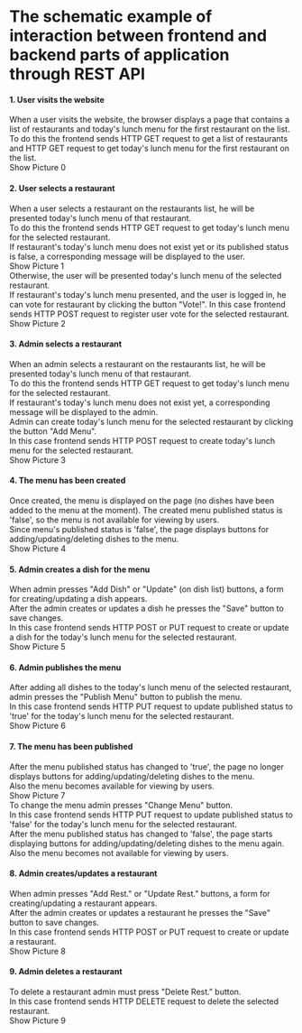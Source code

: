 The schematic example of interaction between frontend and backend parts of application through REST API
=================================


#### 1. User visits the website  
When a user visits the website, the browser displays a page that contains a list of restaurants and today's lunch menu for the first restaurant on the list.    
To do this the frontend sends HTTP GET request to get a list of restaurants and HTTP GET request to get today's lunch menu for the first restaurant on the list.  
Show Picture 0

#### 2. User selects a restaurant  
When a user selects a restaurant on the restaurants list, he will be presented today's lunch menu of that restaurant.  
To do this the frontend sends HTTP GET request to get today's lunch menu for the selected restaurant.  
If restaurant's today's lunch menu does not exist yet or its published status is false, a corresponding message will be displayed to the user.  
Show Picture 1  
Otherwise, the user will be presented today's lunch menu of the selected restaurant.  
If restaurant's today's lunch menu presented, and the user is logged in, he can vote for restaurant by clicking the button "Vote!".
In this case frontend sends HTTP POST request to register user vote for the selected restaurant.  
Show Picture 2

#### 3. Admin selects a restaurant  
When an admin selects a restaurant on the restaurants list, he will be presented today's lunch menu of that restaurant.  
To do this the frontend sends HTTP GET request to get today's lunch menu for the selected restaurant.  
If restaurant's today's lunch menu does not exist yet, a corresponding message will be displayed to the admin.  
Admin can create today's lunch menu for the selected restaurant by clicking the button "Add Menu".  
In this case frontend sends HTTP POST request to create today's lunch menu for the selected restaurant.  
Show Picture 3

#### 4. The menu has been created    
Once created, the menu is displayed on the page (no dishes have been added to the menu at the moment). 
The created menu published status is 'false', so the menu is not available for viewing by users.  
Since menu's published status is 'false', the page displays buttons for adding/updating/deleting dishes to the menu.  
Show Picture 4  

#### 5. Admin creates a dish for the menu  
When admin presses "Add Dish" or "Update" (on dish list) buttons, a form for creating/updating a dish appears.  
After the admin creates or updates a dish he presses the "Save" button to save changes.  
In this case frontend sends HTTP POST or PUT request to create or update a dish for the today's lunch menu for the selected restaurant.  
Show Picture 5 

#### 6. Admin publishes the menu  
After adding all dishes to the today's lunch menu of the selected restaurant, admin presses the "Publish Menu" button to publish the menu.  
In this case frontend sends HTTP PUT request to update published status to 'true' for the today's lunch menu for the selected restaurant.  
Show Picture 6

#### 7. The menu has been published  
After the menu published status has changed to 'true', the page no longer displays buttons for adding/updating/deleting dishes to the menu.  
Also the menu becomes available for viewing by users.  
Show Picture 7  
To change the menu admin presses "Change Menu" button.  
In this case frontend sends HTTP PUT request to update published status to 'false' for the today's lunch menu for the selected restaurant.  
After the menu published status has changed to 'false', the page starts displaying buttons for adding/updating/deleting dishes to the menu again.    
Also the menu becomes not available for viewing by users.  

#### 8. Admin creates/updates a restaurant  
When admin presses "Add Rest." or "Update Rest." buttons, a form for creating/updating a restaurant appears.  
After the admin creates or updates a restaurant he presses the "Save" button to save changes.  
In this case frontend sends HTTP POST or PUT request to create or update a restaurant.  
Show Picture 8

#### 9. Admin deletes a restaurant  
To delete a restaurant admin must press "Delete Rest." button.    
In this case frontend sends HTTP DELETE request to delete the selected restaurant.  
Show Picture 9